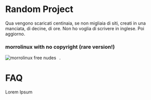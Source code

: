 # Random Project
Qua vengono scaricati centinaia, se non migliaia di siti, creati in una manciata, di decine, di ore.
Non ho voglia di scrivere in inglese. Poi aggiorno.      
### morrolinux with no copyright (rare version!) 
<img src="https://yt3.ggpht.com/ytc/AKedOLSd92q7f3SQtGScFPnF6eUajS5KFJSYdqexkbOK6Q=s900-c-k-c0x00ffffff-no-rj"
     alt="morrolinux free nudes"
     style="float: left; margin-right: 10px;" />.    
     
 # FAQ
 Lorem Ipsum

